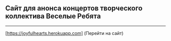 ## Сайт для анонса концертов творческого коллектива Веселые Ребята
---

[https://joyfulhearts.herokuapp.com] (Перейти на сайт)
